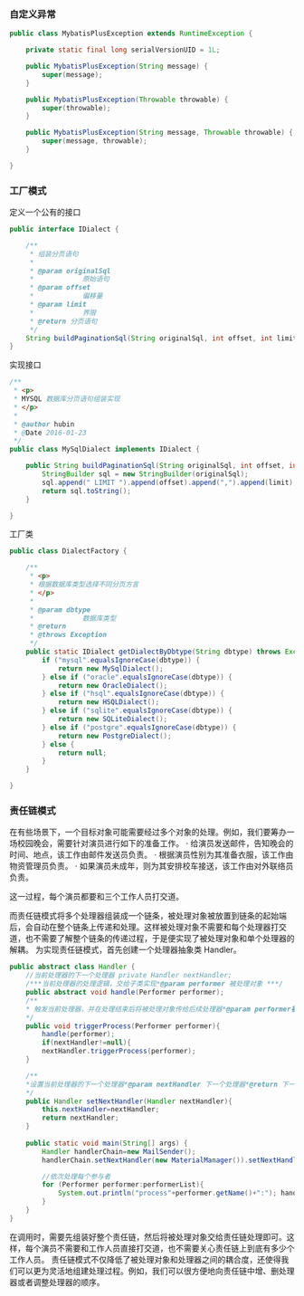 ### 自定义异常

```java
public class MybatisPlusException extends RuntimeException {

	private static final long serialVersionUID = 1L;

	public MybatisPlusException(String message) {
		super(message);
	}

	public MybatisPlusException(Throwable throwable) {
		super(throwable);
	}

	public MybatisPlusException(String message, Throwable throwable) {
		super(message, throwable);
	}

}
```



### 工厂模式

定义一个公有的接口

```java
public interface IDialect {

	/**
	 * 组装分页语句
	 * 
	 * @param originalSql
	 *            原始语句
	 * @param offset
	 *            偏移量
	 * @param limit
	 *            界限
	 * @return 分页语句
	 */
	String buildPaginationSql(String originalSql, int offset, int limit);
}
```



实现接口

```java
/**
 * <p>
 * MYSQL 数据库分页语句组装实现
 * </p>
 * 
 * @author hubin
 * @Date 2016-01-23
 */
public class MySqlDialect implements IDialect {

	public String buildPaginationSql(String originalSql, int offset, int limit) {
		StringBuilder sql = new StringBuilder(originalSql);
		sql.append(" LIMIT ").append(offset).append(",").append(limit);
		return sql.toString();
	}

}
```



工厂类

```java
public class DialectFactory {

	/**
	 * <p>
	 * 根据数据库类型选择不同分页方言
	 * </p>
	 * 
	 * @param dbtype
	 *            数据库类型
	 * @return
	 * @throws Exception
	 */
	public static IDialect getDialectByDbtype(String dbtype) throws Exception {
		if ("mysql".equalsIgnoreCase(dbtype)) {
			return new MySqlDialect();
		} else if ("oracle".equalsIgnoreCase(dbtype)) {
			return new OracleDialect();
		} else if ("hsql".equalsIgnoreCase(dbtype)) {
			return new HSQLDialect();
		} else if ("sqlite".equalsIgnoreCase(dbtype)) {
			return new SQLiteDialect();
		} else if ("postgre".equalsIgnoreCase(dbtype)) {
			return new PostgreDialect();
		} else {
			return null;
		}
	}

}
```



### 责任链模式

在有些场景下，一个目标对象可能需要经过多个对象的处理。例如，我们要筹办一场校园晚会，需要针对演员进行如下的准备工作。
· 给演员发送邮件，告知晚会的时间、地点，该工作由邮件发送员负责。
· 根据演员性别为其准备衣服，该工作由物资管理员负责。
· 如果演员未成年，则为其安排校车接送，该工作由对外联络员负责。

这一过程，每个演员都要和三个工作人员打交道。

而责任链模式将多个处理器组装成一个链条，被处理对象被放置到链条的起始端后，会自动在整个链条上传递和处理。这样被处理对象不需要和每个处理器打交道，也不需要了解整个链条的传递过程，于是便实现了被处理对象和单个处理器的解耦。
为实现责任链模式，首先创建一个处理器抽象类 Handler。

```java
public abstract class Handler {
    //当前处理器的下一个处理器 private Handler nextHandler;
    /***当前处理器的处理逻辑，交给子类实现*@param performer 被处理对象 ***/
    public abstract void handle(Performer performer);
    /**
    * 触发当前处理器，并在处理结束后将被处理对象传给后续处理器*@param performer被处理对象
    */
    public void triggerProcess(Performer performer){
        handle(performer);
        if(nextHandler!=null){
        nextHandler.triggerProcess(performer);
    }

    /**
    *设置当前处理器的下一个处理器*@param nextHandler 下一个处理器*@return 下一个处理器
    */
    public Handler setNextHandler(Handler nextHandler){
      	this.nextHandler=nextHandler; 
      	return nextHandler;
    }
      
    public static void main(String[] args) {
        Handler handlerChain=new MailSender();
        handlerChain.setNextHandler(new MaterialManager()).setNextHandler(new ContactOfficer())

        //依次处理每个参与者
        for (Performer performer:performerList){
            System.out.println("process"+performer.getName()+":"); handlerChain.triggerProcess(performer); 	
        }
    }
}
```

在调用时，需要先组装好整个责任链，然后将被处理对象交给责任链处理即可。这样，每个演员不需要和工作人员直接打交道，也不需要关心责任链上到底有多少个工作人员。
责任链模式不仅降低了被处理对象和处理器之间的耦合度，还使得我们可以更为灵活地组建处理过程。例如，我们可以很方便地向责任链中增、删处理器或者调整处理器的顺序。